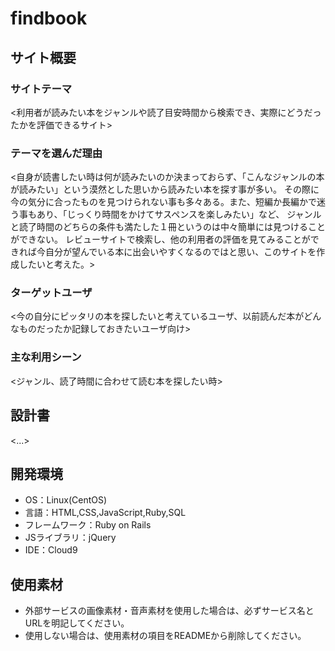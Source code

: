 # findbook

## サイト概要
### サイトテーマ
<利用者が読みたい本をジャンルや読了目安時間から検索でき、実際にどうだったかを評価できるサイト>

### テーマを選んだ理由
<自身が読書したい時は何が読みたいのか決まっておらず、「こんなジャンルの本が読みたい」という漠然とした思いから読みたい本を探す事が多い。
その際に今の気分に合ったものを見つけられない事も多々ある。また、短編か長編かで迷う事もあり、「じっくり時間をかけてサスペンスを楽しみたい」など、
ジャンルと読了時間のどちらの条件も満たした１冊というのは中々簡単には見つけることができない。
レビューサイトで検索し、他の利用者の評価を見てみることができれば今自分が望んでいる本に出会いやすくなるのではと思い、このサイトを作成したいと考えた。>

### ターゲットユーザ
<今の自分にピッタリの本を探したいと考えているユーザ、以前読んだ本がどんなものだったか記録しておきたいユーザ向け>

### 主な利用シーン
<ジャンル、読了時間に合わせて読む本を探したい時>

## 設計書
<...>

## 開発環境
- OS：Linux(CentOS)
- 言語：HTML,CSS,JavaScript,Ruby,SQL
- フレームワーク：Ruby on Rails
- JSライブラリ：jQuery
- IDE：Cloud9

## 使用素材
- 外部サービスの画像素材・音声素材を使用した場合は、必ずサービス名とURLを明記してください。
- 使用しない場合は、使用素材の項目をREADMEから削除してください。
